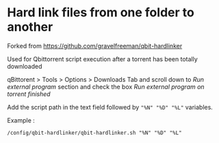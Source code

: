 # Hard link files from one folder to another

Forked from https://github.com/gravelfreeman/qbit-hardlinker

Used for Qbittorrent script execution after a torrent has been totally downloaded

qBittorent > Tools > Options > Downloads Tab and scroll down to *Run external program* section and check the box *Run external program on torrent finished*

Add the script path in the text field followed by `"%N" "%D" "%L"` variables.

Example :
```
/config/qbit-hardlinker/qbit-hardlinker.sh "%N" "%D" "%L"
```

